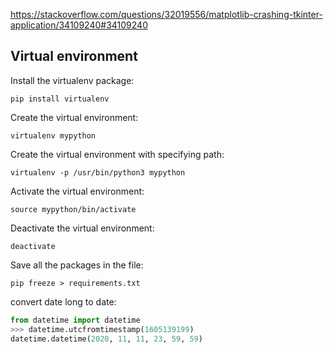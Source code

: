 

https://stackoverflow.com/questions/32019556/matplotlib-crashing-tkinter-application/34109240#34109240


## Virtual environment
Install the virtualenv package:
```
pip install virtualenv
```
Create the virtual environment:
```
virtualenv mypython
```
Create the virtual environment with specifying path:
```
virtualenv -p /usr/bin/python3 mypython
```
Activate the virtual environment:
```
source mypython/bin/activate
```
Deactivate the virtual environment:
```
deactivate
```
Save all the packages in the file:
```
pip freeze > requirements.txt
```

convert date long to date:
```python
from datetime import datetime
>>> datetime.utcfromtimestamp(1605139199)
datetime.datetime(2020, 11, 11, 23, 59, 59)
```
